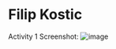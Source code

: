 # Filip Kostic

Activity 1 Screenshot:
![image](https://github.com/coskos-ops/ECE444-F2023-Assignment1/assets/7282496/199bf591-319d-4528-b723-28e0fcf63e6d)
